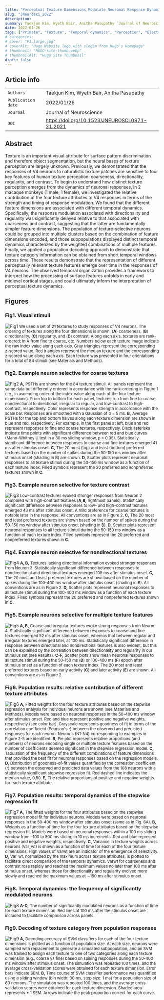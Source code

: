 ```yaml
---
title: "Perceptual Texture Dimensions Modulate Neuronal Response Dynamics in Visual Cortical Area V4"
slug: "JNeurosci_2022"
description: 
summary: Taekjun Kim, Wyeth Bair, Anitha Pasupathy `Journal of Neuroscience`
date: 2022-01-26
tags: ["Primate", "Texture", "Temporal dynamics", "Perception", "Electrophysiology", "area V4", "Vision", "Neuroscience"]
# categories: 
# cover: "F1.large.jpg"
# coverAlt: "Hugo Website logo with slogan from Hugo's Homepage"
# thumbnail: "HUGO-site-thumb.webp"
# thumbnailAlt: "Hugo Site Thumbnail"
draft: false
---
```




## Article info
|                    |                                                |
|--------------------|------------------------------------------------|
| `Authors`          | Taekjun Kim, Wyeth Bair, Anitha Pasupathy      |
| `Publication date` | 2022/01/26                                     |
| `Journal`          | Journal of Neuroscience                        |
| `DOI`              | https://doi.org/10.1523/JNEUROSCI.0971-21.2021 |

## Abstract
Texture is an important visual attribute for surface pattern discrimination and therefore object segmentation, but the neural bases of texture perception are largely unknown. Previously, we demonstrated that the responses of V4 neurons to naturalistic texture patches are sensitive to four key features of human texture perception: coarseness, directionality, regularity, and contrast. To begin to understand how distinct texture perception emerges from the dynamics of neuronal responses, in 2 macaque monkeys (1 male, 1 female), we investigated the relative contribution of the four texture attributes to V4 responses in terms of the strength and timing of response modulation. We found that the different feature dimensions are associated with different temporal dynamics. Specifically, the response modulation associated with directionality and regularity was significantly delayed relative to that associated with coarseness and contrast, suggesting that the latter are fundamentally simpler feature dimensions. The population of texture-selective neurons could be grouped into multiple clusters based on the combination of feature dimensions encoded, and those subpopulations displayed distinct temporal dynamics characterized by the weighted combinations of multiple features. Finally, we applied a population decoding approach to demonstrate that texture category information can be obtained from short temporal windows across time. These results demonstrate that the representation of different perceptually relevant texture features emerge over time in the responses of V4 neurons. The observed temporal organization provides a framework to interpret how the processing of surface features unfolds in early and midlevel cortical stages, and could ultimately inform the interpretation of perceptual texture dynamics. 

## Figures
### Fig1. Visual stimuli
![Fig1](F1.large.jpg)
<font size="2">
We used a set of 21 textures to study responses of V4 neurons. The ordering of textures along the four dimensions is shown: (**A**) coarseness, (**B**) directionality, (**C**) regularity, and (**D**) contrast. Along each axis, textures are rank-ordered; in A from fine to coarse, etc. Numbers below each texture image indicate the raw index value along each axis. Gray triangles represent the corresponding z-scored value. Red triangles represent the median texture and the corresponding z-scored value along each axis. Each texture was presented in four orientations for a total of 84 stimuli (see Materials and Methods).
</font>

### Fig2. Example neuron selective for coarse textures
![Fig2](F2.large.jpg)
<font size="2">
**A,** PSTHs are shown for the 84 texture stimuli. All panels represent the same data but differently ordered in accordance with the rank-ordering in Figure 1 (i.e., in ascending order of the index value along each of the four texture dimensions). From top to bottom for each panel, textures run from fine to coarse, nondirectional to directional, irregular to regular, and low-contrast to high-contrast, respectively. Color represents response strength in accordance with the scale bar. Responses are smoothed with a Gaussian of σ = 5 ms. 
**B,** Average PSTHs for the top and bottom halves along each texture dimension are shown in blue and red, respectively. For example, in the first panel at left, blue and red represent responses to fine and coarse textures, respectively. Black asterisks indicate time points with significant difference between red and blue curves (Mann–Whitney U test in a 30 ms sliding window, p < 0.05). Statistically significant difference between responses to coarse and fine textures emerged 41 ms after stimulus onset. 
**C,** The 20 most (top) and least (bottom) preferred textures based on the number of spikes during the 50-150 ms window after stimulus onset (shading in B) are shown. 
**D,** Scatter plots represent neuronal responses to all texture stimuli during the 50-150 ms window as a function of each texture index. Filled symbols represent the 20 preferred and nonpreferred textures shown in **C**.
</font>

### Fig3. Example neuron selective for texture contrast
![Fig3](F3.large.jpg)
<font size="2">
Low-contrast textures evoked stronger responses from Neuron 2 compared with high-contrast textures (**A,B,** rightmost panels). Statistically significant difference between responses to low- and high-contrast textures emerged 43 ms after stimulus onset. A mild preference for coarse textures is notable later in the response. All conventions are as in Figure 2. **C,** The 20 most and least preferred textures are shown based on the number of spikes during the 50-150 ms window after stimulus onset (shading in B). **D,** Scatter plots represent neuronal responses to all texture stimuli during the 50-150 ms window as a function of each texture index. Filled symbols represent the 20 preferred and nonpreferred textures shown in **C**.
</font>

### Fig4. Example neuron selective for nondirectional textures
![Fig4](F4.large.jpg)
<font size="2">
**A, B,** Textures lacking directional information evoked stronger responses from Neuron 3. Statistically significant difference between responses to nondirectional and directional textures emerged 109 ms after stimulus onset. **C,** The 20 most and least preferred textures are shown based on the number of spikes during the 100-400 ms window after stimulus onset (shading in B). All conventions are as in Figure 2. **D,** Scatter plots represent neuronal responses to all texture stimuli during the 100-400 ms window as a function of each texture index. Filled symbols represent the 20 preferred and nonpreferred textures shown in **C**.
</font>

### Fig5. Example neurons selective for multiple texture features
![Fig5](F5.large.jpg)
<font size="2">
**A, B,** Coarse and irregular textures evoke strong responses from Neuron 4. Statistically significant difference between responses to coarse and fine textures emerged 52 ms after stimulus onset, whereas that between regular and irregular textures emerged later, at 100 ms. Statistically significant difference in response between directional and nondirectional textures is also evident, but this can be explained by the correlation between directionality and regularity in our stimulus set (see Results). **C-F,** Scatter plots show mean neuronal responses to all texture stimuli during the 50-150 ms (**D**) or 100-400 ms (**F**) epoch after stimulus onset as a function of each texture index. The 20 most and least preferred textures based on early activity (**C**) and later activity (**E**) are shown. All conventions are as in Figure 2.
</font>

### Fig6. Population results: relative contribution of different texture attributes
![Fig6](F6.large.jpg)
<font size="2">
**A,** Fitted weights for the four texture attributes based on the stepwise regression analysis for individual neurons are shown (see Materials and Methods). Models were based on neuronal responses in the 50-400 ms window after stimulus onset. Red and blue represent positive and negative weights, respectively (see color bar). Grayscale represents goodness of fit in terms of the correlation coefficient (Pearson's r) between the observed and predicted responses for each neuron. Neurons (N1-N4) corresponding to examples in Figure 2-5 are identified. **B,** Pie plot represents relative proportions (and numbers) of neurons encoding single or multiple texture features based on the number of coefficients deemed significant in the stepwise regression model. **C,** Tabulation of the frequency of the different combinations of feature dimensions that provided the best fit for neuronal responses based on the regression models. **D,** Distribution of goodness-of-fit values quantified by the correlation coefficient (r) between the observed and predicted data values from the 108 neurons with a statistically significant stepwise regression fit. Red dashed line indicates the median value, 0.50. **E,** The relative proportions of positive and negative weights for each texture attribute.
</font>

### Fig7. Population results: temporal dynamics of the stepwise regression fit
![Fig7](F7.large.jpg)
<font size="2">
**A,** The fitted weights for the four attributes based on the stepwise regression model fit for individual neurons. Models were based on neuronal responses in the 50-400 ms window after stimulus onset (same as in Fig. 6A). **B,** Weights as a function of time for the four texture attributes based on the stepwise regression fit. Models were based on neuronal responses within a 100 ms sliding window from –100 to 500 ms sliding in 10 ms increments. Red and blue represent positive and negative weights, respectively. **C,** Variance in texture weights across neurons (Var_wt) is shown as a function of time for each of the four texture dimensions. High values of Varwt are an indicator of the emergence of selectivity. **D,** Var_wt, normalized by the maximum across texture attributes, is plotted to facilitate direct comparison of the temporal dynamics. Varwt for coarseness and contrast rose rapidly and reached the maximum values no later than 100 ms after stimulus onset, whereas those for directionality and regularity evolved more slowly and reached the maximum values at ∼150 ms after stimulus onset.
</font>

### Fig8. Temporal dynamics: the frequency of significantly modulated neurons
![Fig8](F8.large.jpg)
<font size="2">
**A-D,** The number of significantly modulated neurons as a function of time for each texture dimension. Red lines at 100 ms after the stimulus onset are included to facilitate comparison across panels.
</font>

### Fig9. Decoding of texture category from population responses
![Fig9](F9.large.jpg)
<font size="2">
**A,** Decoding accuracy of SVM classifiers for each of the four texture dimensions is plotted as a function of population size. At each size, neurons were sampled with replacement to generate a simulated subpopulation, and an SVM was trained to assign each texture to one of two categories along each texture dimension (e.g., coarse vs fine) based on spiking responses during the 50-400 ms window after stimulus onset. The simulation was repeated 100 times, and the average cross-validation scores were obtained for each texture dimension. Error bars indicate SEM. **B,** Time course of SVM classifier performance was quantified using a sliding window (bin width: 30 ms, step size: 1 ms) for a population size of 60 neurons. The simulation was repeated 100 times, and the average cross-validation scores were obtained for each texture dimension. Shaded area represents ± 1 SEM. Arrows indicate the peak proportion correct for each curve.
</font>